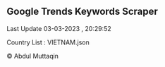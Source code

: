 

## Google Trends Keywords Scraper 
 
Last Update 03-03-2023 , 20:29:52

Country List :
VIETNAM.json



© Abdul Muttaqin 
